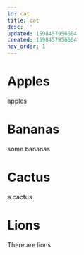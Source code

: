 ```yaml
---
id: cat
title: cat
desc: ''
updated: 1598457956604
created: 1598457956604
nav_order: 1
---
```


# Apples

apples

# Bananas

some bananas

# Cactus

a cactus

# Lions

There are lions